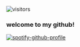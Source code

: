 ![visitors](https://visitor-badge.glitch.me/badge?page_id=evalshine)
### welcome to my github!
[![spotify-github-profile](https://spotify-github-profile.vercel.app/api/view?uid=313lj4q6w3ni7dbobjl7tzfgcrui&cover_image=true&theme=default&show_offline=true&background_color=121212&bar_color=53b14f&bar_color_cover=false)](https://spotify-github-profile.vercel.app/api/view?uid=313lj4q6w3ni7dbobjl7tzfgcrui&redirect=true)
